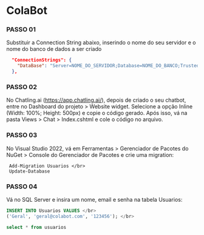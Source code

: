 # ColaBot

### PASSO 01

 Substituir a Connection String abaixo, inserindo o nome do seu servidor e o nome do banco de dados a ser criado
```json
  "ConnectionStrings": {
    "DataBase": "Server=NOME_DO_SERVIDOR;Database=NOME_DO_BANCO;Trusted_Connection=True;TrustServerCertificate=True;"
  },
```
### PASSO 02

 No Chatling.ai (https://app.chatling.ai/), depois de criado o seu chatbot, entre no Dashboard do projeto > Website widget. Selecione a opção Inline (Width: 100%; Height: 500px) e copie o código gerado. Após isso, vá na pasta Views > Chat > Index.cshtml e cole o código no arquivo.

 ### PASSO 03

 No Visual Studio 2022, vá em Ferramentas > Gerenciador de Pacotes do NuGet > Console do Gerenciador de Pacotes e crie uma migration: </br>
 ```prompt
  Add-Migration Usuarios </br>
  Update-Database
```

 ### PASSO 04

 Vá no SQL Server e insira um nome, email e senha na tabela Usuarios: </br>
 ```sql
 INSERT INTO Usuarios VALUES </br>
('Geral', 'geral@colabot.com', '123456'); </br>

select * from usuarios



